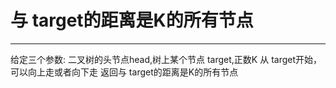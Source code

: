 # 与 target的距离是K的所有节点

---

给定三个参数:
二叉树的头节点head,树上某个节点 target,正数K
从 target开始，可以向上走或者向下走
返回与 target的距离是K的所有节点